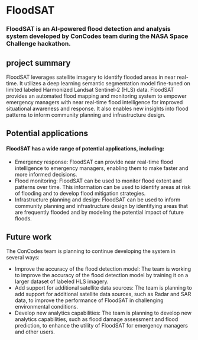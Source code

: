 # FloodSAT
### **FloodSAT** is an AI-powered flood detection and analysis system developed by ConCodes team during the NASA Space Challenge hackathon.

## project summary
FloodSAT leverages satellite imagery to identify flooded areas in near real-time. It utilizes a deep learning semantic segmentation model fine-tuned on limited labeled Harmonized Landsat Sentinel-2 (HLS) data. FloodSAT provides an automated flood mapping and monitoring system to empower emergency managers with near real-time flood intelligence for improved situational awareness and response. It also enables new insights into flood patterns to inform community planning and infrastructure design.

## Potential applications
#### FloodSAT has a wide range of potential applications, including:

* Emergency response: FloodSAT can provide near real-time flood intelligence to emergency managers, enabling them to make faster and more informed decisions.
* Flood monitoring: FloodSAT can be used to monitor flood extent and patterns over time. This information can be used to identify areas at risk of flooding and to develop flood mitigation strategies.
* Infrastructure planning and design: FloodSAT can be used to inform community planning and infrastructure design by identifying areas that are frequently flooded and by modeling the potential impact of future floods.

## Future work
The ConCodes team is planning to continue developing the system in several ways:

* Improve the accuracy of the flood detection model: The team is working to improve the accuracy of the flood detection model by training it on a larger dataset of labeled HLS imagery.
* Add support for additional satellite data sources: The team is planning to add support for additional satellite data sources, such as Radar and SAR data, to improve the performance of FloodSAT in challenging environmental conditions.
* Develop new analytics capabilities: The team is planning to develop new analytics capabilities, such as flood damage assessment and flood prediction, to enhance the utility of FloodSAT for emergency managers and other users.
